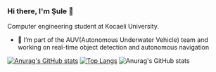 ### Hi there, I'm Şule 👋
Computer engineering student at Kocaeli University.
- 🌊 I’m part of the AUV(Autonomous Underwater Vehicle) team and working on real-time object detection and autonomous navigation
<!--
**suleevural8/suleevural8** is a ✨ _special_ ✨ repository because its `README.md` (this file) appears on your GitHub profile.

Here are some ideas to get you started:

- 🔭 I’m currently working on ...
- 🌱 I’m currently learning ...
- 👯 I’m looking to collaborate on ...
- 🤔 I’m looking for help with ...
- 💬 Ask me about ...
- 📫 How to reach me: ...
- 😄 Pronouns: ...
- ⚡ Fun fact: ...
- 🌊 I’m part of the AUV(Autonomous Underwater Vehicle) team and working on real-time object detection and autonomous navigation
-->
[![Anurag's GitHub stats](https://github-readme-stats.vercel.app/api?username=suleevural8)](https://github.com/anuraghazra/github-readme-stats)
[![Top Langs](https://github-readme-stats.vercel.app/api/top-langs/?username=suleevural8)](https://github.com/anuraghazra/github-readme-stats)
![Anurag's GitHub stats](https://github-readme-stats.vercel.app/api?username=suleevural8&show_icons=true&theme=synthwave)

